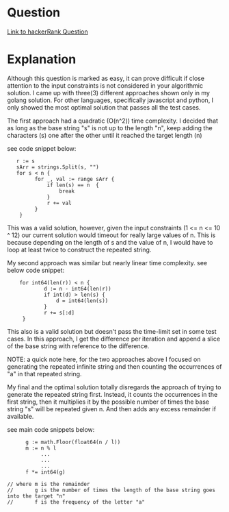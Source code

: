 # Question
[Link to hackerRank Question](https://www.hackerrank.com/challenges/repeated-string/problem?h_l=interview&playlist_slugs%5B%5D=interview-preparation-kit&playlist_slugs%5B%5D=warmup)

# Explanation
Although this question is marked as easy, it can prove difficult if close attention to the input constraints is not considered in your algorithmic solution. I came up with three(3) different approaches shown only in my golang solution. For other languages, specifically javascript and python, I only showed the most optimal solution that passes all the test cases. 


The first approach had a quadratic (O(n^2)) time complexity. I decided that as long as the base string "s" is not up to the length "n", keep adding the characters (s) one after the other until it reached the target length (n)

see code snippet below: 

```
   r := s
   sArr = strings.Split(s, "")
   for s < n {
         for _, val := range sArr {
		     if len(s) == n  {
				 break
			 }
			 r += val
	     }
	}
```

This was a valid solution, however, given the input constraints (1 <= n <= 10 ^ 12) our current solution would timeout for really large values of n. This is because depending on the length of s and the value of n, I would have to loop at least twice to construct the repeated string.

My second approach was similar but nearly linear time complexity. 
see below code snippet:

```
	for int64(len(r)) < n {
			d := n - int64(len(r))
			if int(d) > len(s) {
				d = int64(len(s))
			}
			r += s[:d]
	 }
```

This also is a valid solution but doesn't pass the time-limit set in some test cases. In this approach, I get the difference per iteration and append a slice of the base string with reference to the difference.

NOTE: a quick note here, for the two approaches above I focused on generating the repeated infinite string and then counting the occurrences of "a" in that repeated string.



My final and the optimal solution totally disregards the approach of trying to generate the repeated string first. Instead, it counts the occurrences in the first string, then it multiplies it by the possible number of times the base string "s" will be repeated given n. And then adds any excess remainder if available.

see main code snippets below:

```
	  g := math.Floor(float64(n / l))
	  m := n % l
           ...
           ...
           ...
      f *= int64(g)

// where m is the remainder
//       g is the number of times the length of the base string goes into the target "n"
//       f is the frequency of the letter "a"
```
